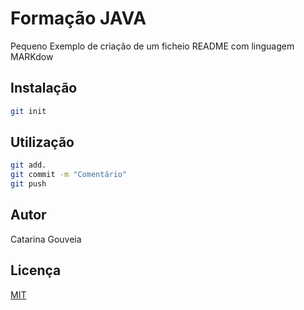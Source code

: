 # Formação JAVA

Pequeno Exemplo de criação de um ficheio README com linguagem MARKdow

## Instalação

```bash
git init
```

## Utilização

```bash
git add.
git commit -m "Comentário"
git push

```

## Autor
Catarina Gouveia

## Licença
[MIT](https://choosealicense.com/licenses/mit/)
